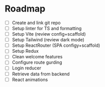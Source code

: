 # Roadmap

- [ ] Create and link git repo
- [ ] Setup linter for TS and formatting
- [ ] Setup Vite (review config+scaffold)
- [ ] Setup Tailwind (review dark mode)
- [ ] Setup ReactRouter (SPA configy+scaffold)
- [ ] Setup Redux
- [ ] Clean welcome features
- [ ] Configure route gurding
- [ ] Login reducer
- [ ] Retrieve data from backend
- [ ] React animations
